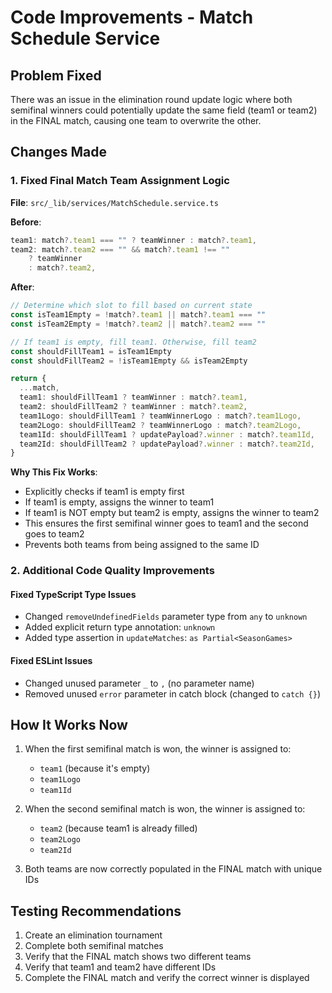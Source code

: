 # Code Improvements - Match Schedule Service

## Problem Fixed
There was an issue in the elimination round update logic where both semifinal winners could potentially update the same field (team1 or team2) in the FINAL match, causing one team to overwrite the other.

## Changes Made

### 1. Fixed Final Match Team Assignment Logic
**File**: `src/_lib/services/MatchSchedule.service.ts`

**Before**:
```typescript
team1: match?.team1 === "" ? teamWinner : match?.team1,
team2: match?.team2 === "" && match?.team1 !== ""
    ? teamWinner
    : match?.team2,
```

**After**:
```typescript
// Determine which slot to fill based on current state
const isTeam1Empty = !match?.team1 || match?.team1 === ""
const isTeam2Empty = !match?.team2 || match?.team2 === ""

// If team1 is empty, fill team1. Otherwise, fill team2
const shouldFillTeam1 = isTeam1Empty
const shouldFillTeam2 = !isTeam1Empty && isTeam2Empty

return {
  ...match,
  team1: shouldFillTeam1 ? teamWinner : match?.team1,
  team2: shouldFillTeam2 ? teamWinner : match?.team2,
  team1Logo: shouldFillTeam1 ? teamWinnerLogo : match?.team1Logo,
  team2Logo: shouldFillTeam2 ? teamWinnerLogo : match?.team2Logo,
  team1Id: shouldFillTeam1 ? updatePayload?.winner : match?.team1Id,
  team2Id: shouldFillTeam2 ? updatePayload?.winner : match?.team2Id,
}
```

**Why This Fix Works**:
- Explicitly checks if team1 is empty first
- If team1 is empty, assigns the winner to team1
- If team1 is NOT empty but team2 is empty, assigns the winner to team2
- This ensures the first semifinal winner goes to team1 and the second goes to team2
- Prevents both teams from being assigned to the same ID

### 2. Additional Code Quality Improvements

#### Fixed TypeScript Type Issues
- Changed `removeUndefinedFields` parameter type from `any` to `unknown`
- Added explicit return type annotation: `unknown`
- Added type assertion in `updateMatches`: `as Partial<SeasonGames>`

#### Fixed ESLint Issues
- Changed unused parameter `_` to `,` (no parameter name)
- Removed unused `error` parameter in catch block (changed to `catch {}`)

## How It Works Now

1. When the first semifinal match is won, the winner is assigned to:
   - `team1` (because it's empty)
   - `team1Logo`
   - `team1Id`

2. When the second semifinal match is won, the winner is assigned to:
   - `team2` (because team1 is already filled)
   - `team2Logo`
   - `team2Id`

3. Both teams are now correctly populated in the FINAL match with unique IDs

## Testing Recommendations

1. Create an elimination tournament
2. Complete both semifinal matches
3. Verify that the FINAL match shows two different teams
4. Verify that team1 and team2 have different IDs
5. Complete the FINAL match and verify the correct winner is displayed

